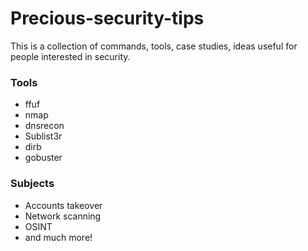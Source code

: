# Precious-security-tips

This is a collection of commands, tools, case studies, ideas useful for people interested in security.

### Tools
* ffuf
* nmap
* dnsrecon
* Sublist3r
* dirb
* gobuster

### Subjects
* Accounts takeover
* Network scanning
* OSINT
* and much more!
